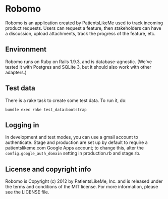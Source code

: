 Robomo
======

Robomo is an application created by PatientsLikeMe used to track incoming product requests. Users can request a feature, then stakeholders can have a discussion, upload attachments, track the progress of the feature, etc.

Environment
-----------
Robomo runs on Ruby on Rails 1.9.3, and is database-agnostic.  (We've tested it with Postgres and SQLite 3, but it should also work with other adapters.)

Test data
---------
There is a rake task to create some test data.  To run it, do:

    bundle exec rake test_data:bootstrap

Logging in
----------
In development and test modes, you can use a gmail account to authenticate.  Stage and production are set up by default to require a patientslikeme.com Google Apps account; to change this, alter the `config.google_auth_domain` setting in production.rb and stage.rb.

License and copyright info
--------------------------
Robomo is Copyright (c) 2012 by PatientsLikeMe, Inc. and is released under the terms and conditions of the MIT license.  For more information, please see the LICENSE file.